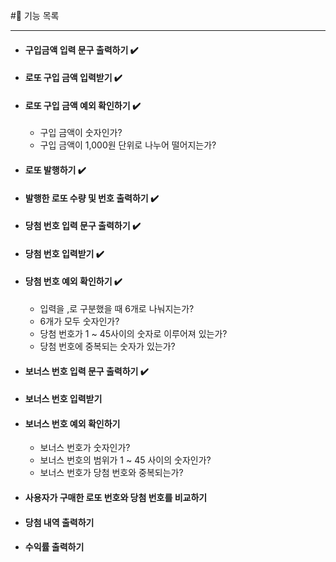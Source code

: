 #📌 기능 목록
****
+ #### 구입금액 입력 문구 출력하기 ✔️
+ #### 로또 구입 금액 입력받기 ✔️
+ #### 로또 구입 금액 예외 확인하기 ✔️
  + 구입 금액이 숫자인가?
  + 구입 금액이 1,000원 단위로 나누어 떨어지는가?
+ #### 로또 발행하기 ✔️
+ #### 발행한 로또 수량 및 번호 출력하기 ✔️
+ #### 당첨 번호 입력 문구 출력하기 ✔️
+ #### 당첨 번호 입력받기 ✔️
+ #### 당첨 번호 예외 확인하기 ✔️
  + 입력을 ,로 구분했을 때 6개로 나눠지는가?
  + 6개가 모두 숫자인가?
  + 당첨 번호가 1 ~ 45사이의 숫자로 이루어져 있는가?
  + 당첨 번호에 중복되는 숫자가 있는가?
+ #### 보너스 번호 입력 문구 출력하기 ✔️
+ #### 보너스 번호 입력받기
+ #### 보너스 번호 예외 확인하기
  + 보너스 번호가 숫자인가?
  + 보너스 번호의 범위가 1 ~ 45 사이의 숫자인가?
  + 보너스 번호가 당첨 번호와 중복되는가?
+ #### 사용자가 구매한 로또 번호와 당첨 번호를 비교하기
+ #### 당첨 내역 출력하기
+ #### 수익률 출력하기
